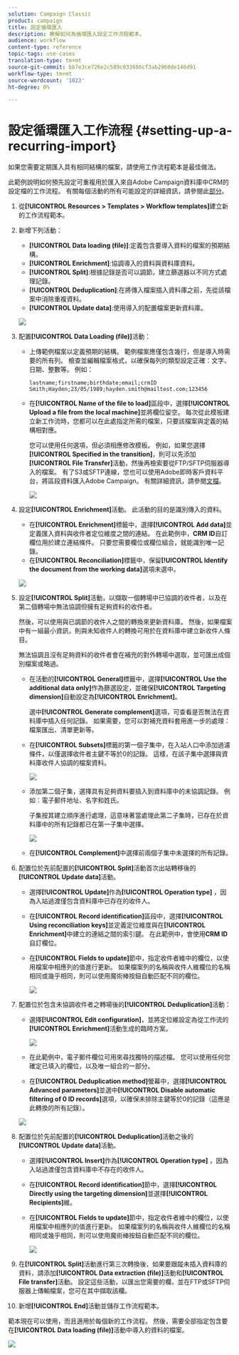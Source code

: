 ```yaml
---
solution: Campaign Classic
product: campaign
title: 設定循環匯入
description: 瞭解如何為循環匯入設定工作流程範本。
audience: workflow
content-type: reference
topic-tags: use-cases
translation-type: tm+mt
source-git-commit: bb7e3ce726e2c589c033686cf3ab2960de140d91
workflow-type: tm+mt
source-wordcount: '1023'
ht-degree: 0%

---
```



# 設定循環匯入工作流程 {#setting-up-a-recurring-import}

如果您需要定期匯入具有相同結構的檔案，請使用工作流程範本是最佳做法。

此範例說明如何預先設定可重複用於匯入來自Adobe Campaign資料庫中CRM的設定檔的工作流程。 有關每個活動的所有可能設定的詳細資訊，請參閱此[部分](../../workflow/using/about-activities.md)。

1. 從&#x200B;**[!UICONTROL Resources > Templates > Workflow templates]**&#x200B;建立新的工作流程範本。
1. 新增下列活動：

   * **[!UICONTROL Data loading (file)]**:定義包含要導入資料的檔案的預期結構。
   * **[!UICONTROL Enrichment]**:協調導入的資料與資料庫資料。
   * **[!UICONTROL Split]**:根據記錄是否可以調節，建立篩選器以不同方式處理記錄。
   * **[!UICONTROL Deduplication]**:在將傳入檔案插入資料庫之前，先從該檔案中消除重複資料。
   * **[!UICONTROL Update data]**:使用導入的配置檔案更新資料庫。

   ![](assets/import_template_example0.png)

1. 配置&#x200B;**[!UICONTROL Data Loading (file)]**&#x200B;活動：

   * 上傳範例檔案以定義預期的結構。 範例檔案應僅包含幾行，但是導入時需要的所有列。 檢查並編輯檔案格式，以確保每列的類型設定正確：文字、日期、整數等。 例如：

      ```
      lastname;firstname;birthdate;email;crmID
      Smith;Hayden;23/05/1989;hayden.smith@mailtest.com;123456
      ```

   * 在&#x200B;**[!UICONTROL Name of the file to load]**&#x200B;區段中，選擇&#x200B;**[!UICONTROL Upload a file from the local machine]**&#x200B;並將欄位留空。 每次從此模板建立新工作流時，您都可以在此處指定所需的檔案，只要該檔案與定義的結構相對應。

      您可以使用任何選項，但必須相應修改模板。 例如，如果您選擇&#x200B;**[!UICONTROL Specified in the transition]**，則可以先添加&#x200B;**[!UICONTROL File Transfer]**&#x200B;活動，然後再檢索要從FTP/SFTP伺服器導入的檔案。 有了S3或SFTP連線，您也可以使用Adobe即時客戶資料平台，將區段資料匯入Adobe Campaign。 有關詳細資訊，請參閱[文檔](https://docs.adobe.com/content/help/en/experience-platform/rtcdp/destinations/destinations-cat/adobe-destinations/adobe-campaign-destination.html)。

      ![](assets/import_template_example1.png)

1. 設定&#x200B;**[!UICONTROL Enrichment]**&#x200B;活動。 此活動的目的是識別傳入的資料。

   * 在&#x200B;**[!UICONTROL Enrichment]**&#x200B;標籤中，選擇&#x200B;**[!UICONTROL Add data]**&#x200B;並定義匯入資料與收件者定位維度之間的連結。 在此範例中，**CRM ID**&#x200B;自訂欄位用於建立連結條件。 只要您需要欄位或欄位組合，就能識別唯一記錄。
   * 在&#x200B;**[!UICONTROL Reconciliation]**&#x200B;標籤中，保留&#x200B;**[!UICONTROL Identify the document from the working data]**&#x200B;選項未選中。

   ![](assets/import_template_example2.png)

1. 設定&#x200B;**[!UICONTROL Split]**&#x200B;活動，以擷取一個轉場中已協調的收件者，以及在第二個轉場中無法協調但擁有足夠資料的收件者。

   然後，可以使用與已調節的收件人之間的轉換來更新資料庫。 然後，如果檔案中有一組最小資訊，則與未知收件人的轉換可用於在資料庫中建立新收件人條目。

   無法協調且沒有足夠資料的收件者會在補充的對外轉場中選取，並可匯出成個別檔案或略過。

   * 在活動的&#x200B;**[!UICONTROL General]**&#x200B;標籤中，選擇&#x200B;**[!UICONTROL Use the additional data only]**&#x200B;作為篩選設定，並確保&#x200B;**[!UICONTROL Targeting dimension]**&#x200B;自動設定為&#x200B;**[!UICONTROL Enrichment]**。

      選中&#x200B;**[!UICONTROL Generate complement]**&#x200B;選項，可查看是否無法在資料庫中插入任何記錄。 如果需要，您可以對補充資料套用進一步的處理：檔案匯出、清單更新等。

   * 在&#x200B;**[!UICONTROL Subsets]**&#x200B;標籤的第一個子集中，在入站人口中添加過濾條件，以僅選擇收件者主鍵不等於0的記錄。 這樣，在該子集中選擇與資料庫收件人協調的檔案資料。

      ![](assets/import_template_example3.png)

   * 添加第二個子集，選擇具有足夠資料要插入到資料庫中的未協調記錄。 例如：電子郵件地址、名字和姓氏。

      子集按其建立順序進行處理，這意味著當處理此第二子集時，已存在於資料庫中的所有記錄都已在第一子集中選擇。

      ![](assets/import_template_example3_2.png)

   * 在&#x200B;**[!UICONTROL Complement]**&#x200B;中選擇前兩個子集中未選擇的所有記錄。

1. 配置位於先前配置的&#x200B;**[!UICONTROL Split]**&#x200B;活動首次出站轉移後的&#x200B;**[!UICONTROL Update data]**&#x200B;活動。

   * 選擇&#x200B;**[!UICONTROL Update]**&#x200B;作為&#x200B;**[!UICONTROL Operation type]** ，因為入站過渡僅包含資料庫中已存在的收件人。
   * 在&#x200B;**[!UICONTROL Record identification]**&#x200B;區段中，選擇&#x200B;**[!UICONTROL Using reconciliation keys]**&#x200B;並定義定位維度與在&#x200B;**[!UICONTROL Enrichment]**&#x200B;中建立的連結之間的索引鍵。 在此範例中，會使用&#x200B;**CRM ID**&#x200B;自訂欄位。
   * 在&#x200B;**[!UICONTROL Fields to update]**&#x200B;節中，指定收件者維中的欄位，以使用檔案中相應列的值進行更新。 如果檔案列的名稱與收件人維欄位的名稱相同或幾乎相同，則可以使用魔術棒按鈕自動匹配不同的欄位。

      ![](assets/import_template_example6.png)

1. 配置位於包含未協調收件者之轉場後的&#x200B;**[!UICONTROL Deduplication]**&#x200B;活動：

   * 選擇&#x200B;**[!UICONTROL Edit configuration]**，並將定位維設定為從工作流的&#x200B;**[!UICONTROL Enrichment]**&#x200B;活動生成的臨時方案。

      ![](assets/import_template_example4.png)

   * 在此範例中，電子郵件欄位可用來尋找獨特的描述檔。 您可以使用任何您確定已填入的欄位，以及唯一組合的一部分。
   * 在&#x200B;**[!UICONTROL Deduplication method]**&#x200B;螢幕中，選擇&#x200B;**[!UICONTROL Advanced parameters]**&#x200B;並選中&#x200B;**[!UICONTROL Disable automatic filtering of 0 ID records]**&#x200B;選項，以確保未排除主鍵等於0的記錄（這應是此轉換的所有記錄）。

   ![](assets/import_template_example7.png)

1. 配置位於先前配置的&#x200B;**[!UICONTROL Deduplication]**&#x200B;活動之後的&#x200B;**[!UICONTROL Update data]**&#x200B;活動。

   * 選擇&#x200B;**[!UICONTROL Insert]**&#x200B;作為&#x200B;**[!UICONTROL Operation type]** ，因為入站過渡僅包含資料庫中不存在的收件人。
   * 在&#x200B;**[!UICONTROL Record identification]**&#x200B;節中，選擇&#x200B;**[!UICONTROL Directly using the targeting dimension]**&#x200B;並選擇&#x200B;**[!UICONTROL Recipients]**&#x200B;維。
   * 在&#x200B;**[!UICONTROL Fields to update]**&#x200B;節中，指定收件者維中的欄位，以使用檔案中相應列的值進行更新。 如果檔案列的名稱與收件人維欄位的名稱相同或幾乎相同，則可以使用魔術棒按鈕自動匹配不同的欄位。

      ![](assets/import_template_example8.png)

1. 在&#x200B;**[!UICONTROL Split]**&#x200B;活動進行第三次轉換後，如果要跟蹤未插入資料庫的資料，請添加&#x200B;**[!UICONTROL Data extraction (file)]**&#x200B;活動和&#x200B;**[!UICONTROL File transfer]**&#x200B;活動。 設定這些活動，以匯出您需要的欄，並在FTP或SFTP伺服器上傳輸檔案，您可在其中擷取該欄。
1. 新增&#x200B;**[!UICONTROL End]**&#x200B;活動並儲存工作流程範本。

範本現在可以使用，而且適用於每個新的工作流程。 然後，需要全部指定包含要在&#x200B;**[!UICONTROL Data loading (file)]**&#x200B;活動中導入的資料的檔案。

![](assets/import_template_example9.png)
